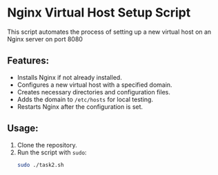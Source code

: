 # Nginx Virtual Host Setup Script

This script automates the process of setting up a new virtual host on an Nginx server on port 8080

## Features:
- Installs Nginx if not already installed.
- Configures a new virtual host with a specified domain.
- Creates necessary directories and configuration files.
- Adds the domain to `/etc/hosts` for local testing.
- Restarts Nginx after the configuration is set.

## Usage:

1. Clone the repository.
2. Run the script with `sudo`:
   ```bash
   sudo ./task2.sh
